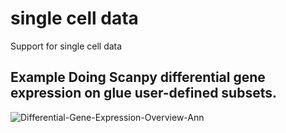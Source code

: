 # single cell data
Support for single cell data

## Example Doing Scanpy differential gene expression on glue user-defined subsets.
![Differential-Gene-Expression-Overview-Ann](https://user-images.githubusercontent.com/3639698/160698692-258365f1-e9f1-488b-9b92-24b1a0429c47.png)

